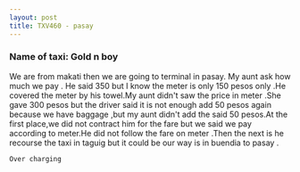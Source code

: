 ```yaml
---
layout: post
title: TXV460 - pasay
---
```


### Name of taxi: Gold n boy

We are from makati then we are going to terminal in pasay. My aunt ask how much we pay . He said 350 but I know the meter is only 150 pesos only .He covered the meter by his towel.My aunt didn't saw the price in meter .She gave 300 pesos but the driver said it is not enough add 50 pesos again because we have baggage ,but my aunt didn't add the said 50 pesos.At the first place,we did not contract him for the fare but we said we pay according to meter.He did not follow the fare on meter .Then the next is he recourse the taxi in taguig but it could be our way is in buendia to pasay .

```Over charging```
